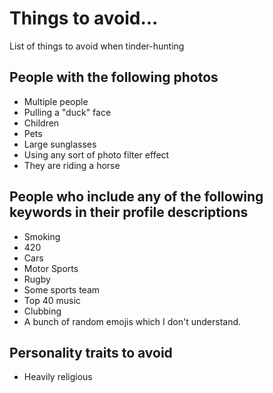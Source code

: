 # Things to avoid...
List of things to avoid when tinder-hunting

## People with the following photos
* Multiple people
* Pulling a "duck" face
* Children
* Pets
* Large sunglasses
* Using any sort of photo filter effect
* They are riding a horse

## People who include any of the following keywords in their profile descriptions
* Smoking
* 420
* Cars
* Motor Sports
* Rugby
* Some sports team
* Top 40 music
* Clubbing
* A bunch of random emojis which I don't understand.

## Personality traits to avoid
* Heavily religious
